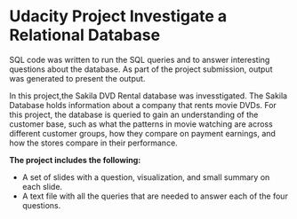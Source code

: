 # Udacity Project Investigate a Relational Database
SQL code was written to run the SQL queries and to answer interesting questions about the database. As part of the project submission, output was generated to present the output.

In this project,the Sakila DVD Rental database was invesstigated. The Sakila Database holds information about a company that rents movie DVDs. For this project, the database is queried to gain an understanding of the customer base, such as what the patterns in movie watching are across different customer groups, how they compare on payment earnings, and how the stores compare in their performance.

**The project includes the following:**

* A set of slides with a question, visualization, and small summary on each slide.
* A text file with all the queries that are needed to answer each of the four questions.

